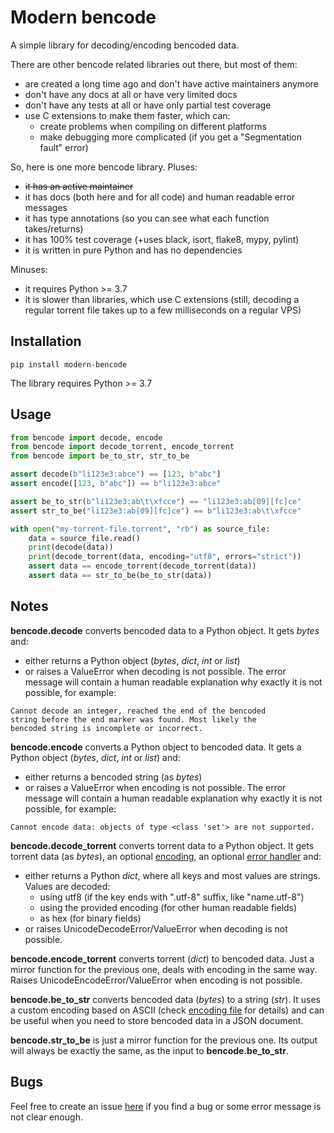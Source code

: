 # Modern bencode

A simple library for decoding/encoding bencoded data.

There are other bencode related libraries out there, but most of them:
- are created a long time ago and don't have active maintainers anymore
- don't have any docs at all or have very limited docs
- don't have any tests at all or have only partial test coverage
- use C extensions to make them faster, which can:
  - create problems when compiling on different platforms
  - make debugging more complicated (if you get a "Segmentation fault" error)

So, here is one more bencode library. Pluses:
- ~~it has an active maintainer~~
- it has docs (both here and for all code) and human readable error messages
- it has type annotations (so you can see what each function takes/returns)
- it has 100% test coverage (+uses black, isort, flake8, mypy, pylint)
- it is written in pure Python and has no dependencies 

Minuses:
- it requires Python >= 3.7
- it is slower than libraries, which use C extensions (still, decoding 
  a regular torrent file takes up to a few milliseconds on a regular VPS)

## Installation
```
pip install modern-bencode
```
The library requires Python >= 3.7

## Usage
```python
from bencode import decode, encode
from bencode import decode_torrent, encode_torrent
from bencode import be_to_str, str_to_be

assert decode(b"li123e3:abce") == [123, b"abc"]
assert encode([123, b"abc"]) == b"li123e3:abce"

assert be_to_str(b"li123e3:ab\t\xfcce") == "li123e3:ab[09][fc]ce"
assert str_to_be("li123e3:ab[09][fc]ce") == b"li123e3:ab\t\xfcce"

with open("my-torrent-file.torrent", "rb") as source_file:
    data = source_file.read()
    print(decode(data))
    print(decode_torrent(data, encoding="utf8", errors="strict"))
    assert data == encode_torrent(decode_torrent(data))
    assert data == str_to_be(be_to_str(data))
```

## Notes

**bencode.decode** converts bencoded data to a Python object. It gets *bytes*  
and:
- either returns a Python object (*bytes*, *dict*, *int* or *list*)
- or raises a ValueError when decoding is not possible. The error message will 
  contain a human readable explanation why exactly it is not possible, for 
  example:
```
Cannot decode an integer, reached the end of the bencoded 
string before the end marker was found. Most likely the 
bencoded string is incomplete or incorrect.
```

**bencode.encode** converts a Python object to bencoded data. It gets a Python 
object (*bytes*, *dict*, *int* or *list*) and:
- either returns a bencoded string (as *bytes*)
- or raises a ValueError when encoding is not possible. The error message will 
  contain a human readable explanation why exactly it is not possible, for 
  example:
```
Cannot encode data: objects of type <class 'set'> are not supported.
```

**bencode.decode_torrent** converts torrent data to a Python object. It gets 
torrent data (as *bytes*), an optional 
[encoding](https://docs.python.org/3.7/library/codecs.html#standard-encodings),
an optional [error handler](https://docs.python.org/3/library/codecs.html#error-handlers)
and:
- either returns a Python *dict*, where all keys and most values are strings.  
  Values are decoded:
  - using utf8 (if the key ends with ".utf-8" suffix, like "name.utf-8")
  - using the provided encoding (for other human readable fields)
  - as hex (for binary fields)
- or raises UnicodeDecodeError/ValueError when decoding is not possible.

**bencode.encode_torrent** converts torrent (*dict*) to bencoded data. Just 
a mirror function for the previous one, deals with encoding in the same way. 
Raises UnicodeEncodeError/ValueError when encoding is not possible.

**bencode.be_to_str** converts bencoded data (*bytes*) to a string (*str*). It 
uses a custom encoding based on ASCII (check [encoding file](encoding.txt) 
for details) and can be useful when you need to store bencoded data in a JSON 
document.

**bencode.str_to_be** is just a mirror function for the previous one. Its 
output will always be exactly the same, as the input to **bencode.be_to_str**.

## Bugs

Feel free to create an issue [here](https://github.com/retonato/modern-bencode/issues)
if you find a bug or some error message is not clear enough.
